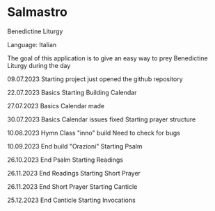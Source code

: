 # Salmastro
Benedictine Liturgy

Language: Italian

The goal of this application is to give an easy way to prey Benedictine Liturgy during the day

09.07.2023 Starting project
just opened the github repository

22.07.2023 Basics
Starting Building Calendar

27.07.2023 Basics
Calendar made

30.07.2023 Basics
Calendar issues fixed
Starting prayer structure

10.08.2023 Hymn
Class "inno" build
Need to check for bugs

10.09.2023
End build "Orazioni"
Starting Psalm

26.10.2023
End Psalm
Starting Readings

26.11.2023
End Readings
Starting Short Prayer

26.11.2023
End Short Prayer
Starting Canticle

25.12.2023
End Canticle
Starting Invocations


